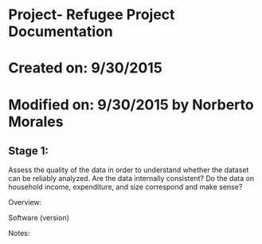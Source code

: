 # Project- Refugee Project Documentation
# Created on: 9/30/2015
# Modified on: 9/30/2015 by Norberto Morales

## Stage 1: 
Assess the quality of the data in order to understand whether the dataset can be reliably analyzed. Are the data internally consistent? Do the data on household income, expenditure, and size correspond and make sense?

Overview:

Software (version)

Notes:

